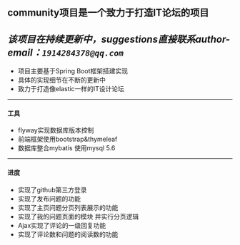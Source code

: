 ## community项目是一个致力于打造IT论坛的项目

*该项目在持续更新中，suggestions直接联系author-email：`1914284378@qq.com`*
---
- 项目主要基于Spring Boot框架搭建实现
- 具体的实现细节在不断的更新中
- 致力于打造像elastic一样的IT设计论坛
---
#### 工具
- flyway实现数据库版本控制
- 前端框架使用bootstrap&thymeleaf
- 数据库整合mybatis 使用mysql 5.6

---
#### 进度
- 实现了github第三方登录
- 实现了发布问题的功能
- 实现了主页问题分页列表展示的功能
- 实现了我的问题页面的模块 并实行分页逻辑
- Ajax实现了评论的一级回复功能
- 实现了评论数和问题的阅读数的功能

